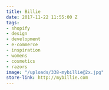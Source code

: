 ```yaml
---
title: Billie
date: 2017-11-22 11:55:00 Z
tags:
- shopify
- design
- development
- e-commerce
- inspiration
- womens
- cosmetics
- razors
image: "/uploads/338-mybillie@2x.jpg"
store-link: http://mybillie.com
---
```


